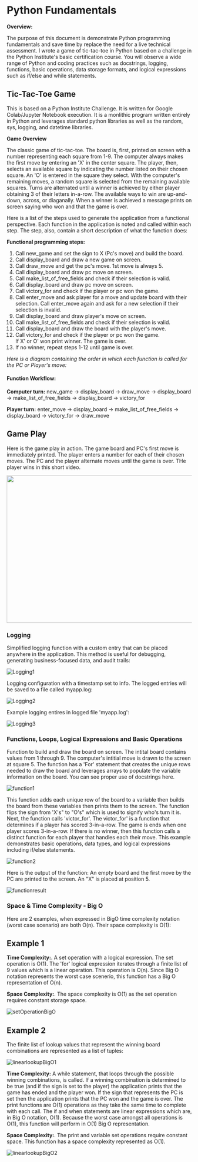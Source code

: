 # Python Fundamentals

**Overview:**

The purpose of this document is demonstrate Python programming fundamentals and save time by replace the need for a live technical assessment.  I wrote a game of tic-tac-toe in Python based on a challenge in the Python Institute's basic certification course.  You will observe a wide range of Python and coding practices such as docstrings, logging, functions, basic operations, data storage formats, and logical expressions such as if/else and while statements.

## Tic-Tac-Toe Game

This is based on a Python Institute Challenge. It is written for Google Colab/Jupyter Notebook execution.  It is a monlithic program written entirely in Python and leverages standard python libraries as well as the random, sys, logging, and datetime libraries.

**Game Overview**

The classic game of tic-tac-toe.  The board is, first, printed on screen with a number representing each square from 1-9. The computer always makes the first move by entering an 'X' in the center square.  The player, then, selects an available square by indicating the  number listed on their chosen square.  An 'O' is entered in the square they select.  With the computer's remaining moves, a random square is selected from the remaining available squares.  Turns are alternated until a winner is achieved by either player obtaining 3 of their letters in-a-row.  The available ways to win are up-and-down, across, or diaganally.  When a winner is achieved a message prints on screen saying who won and that the game is over.


Here is a list of the steps used to generate the application from a functional perspective.  Each function in the application is noted and called within each step.  The step, also, contain a short description of what the function does:

**Functional programming steps:**
1. Call new_game and set the sign to X (Pc's move) and build the board.
2. Call display_board and draw a new game on screen.
3. Call draw_move and get the pc's move.  1st move is always 5.
4. Call display_board and draw pc move on screen.
5. Call make_list_of_free_fields and check if their selection is valid.
6. Call display_board and draw pc move on screen.
7. Call victory_for and check if the player or pc won the game.
8. Call enter_move and ask player for a move and update board with their selection.
        Call enter_move again and ask for a new selection if their selection is invalid.
9. Call display_board and draw player's move on screen.
10. Call make_list_of_free_fields and check if their selection is valid. 
11. Call display_board and draw the board with the player's move.
12. Call victory_for and check if the player or pc won the game.  
        If X' or O' won print winner.  The game is over.
13. If no winner, repeat steps 1-12 until game is over.

*Here is a diagram containing the order in which each function is called for the PC or Player's move:*

#### **Function Workflow:**
**Computer turn:** new_game -> display_board ->  draw_move -> display_board -> make_list_of_free_fields -> display_board -> victory_for

**Player turn:** enter_move -> display_board -> make_list_of_free_fields -> display_board -> victory_for -> draw_move

## Game Play

Here is the game play in action.  The game board and PC's first move is immediately printed.  The player enters a number for each of their chosen moves.  The PC and the player alternate moves until the game is over.  THe player wins in this short video.

<img src="tictactoe.gif" height="400" width="1200">

### Logging

Simplified logging function with a custom entry that can be placed anywhere in the application.  This method is useful for debugging, generating business-focused data, and audit trails:

![Logging1](logging1.png)


Logging configuration with a timestamp set to info.  The logged entries will be saved to a file called myapp.log:

![Logging2](logging2.png)


Example logging entires in logged file 'myapp.log':

![Logging3](logging3.png)

### Functions, Loops, Logical Expressions and Basic Operations

Function to build and draw the board on screen.  The intital board contains values from 1 through 9.  The computer's intitial move is drawn to the screen at square 5.  The function has a 'For' statement that creates the unique rows needed to draw the board and leverages arrays to populate the variable information on the board.  You can see proper use of docstrings here.

![function1](function1.png)


This function adds each unique row of the board to a variable then builds the board from these variables then prints them to the screen.  The function flips the sign  from 'X's" to "O's" which is used to signify who's turn it is.  Next, the function calls 'victor_for'.  The victor_for' is a function that determines if a player has scored 3-in-a-row. The game is ends when one player scores 3-in-a-row.  If there is no winner, then this function calls a distinct function for each player that handles each their move.  This example demonstrates basic operations, data types, and logical expressions including if/else statements.

![function2](function2.png)


Here is the output of the function:  An empty board and the first move by the PC are printed to the screen.  An "X" is placed at position 5.

![functionresult](functionresult.png)

### Space & Time Complexity - Big O

Here are 2 examples, when expressed in BigO time complexity notation (worst case scenario) are both O(n).  Their space complexity is O(1):

## Example 1
**Time Complexity:**. A set operation with a logical expression.  The set operation is O(1). The 'for' logical expression iterates through a finite list of 9 values which is a linear operation.  This operation is O(n).  Since Big O notation represents the worst case scenerio, this function has a Big O representation of O(n). 

**Space Complexity:**. The space complexity is O(1) as the set operation requires constant storage space.

![setOperationBigO](setOperationBigO.png)


## Example 2
The finite list of lookup values that represent the winning board combinations are represented as a list of tuples:

![linearlookupBigO1](linearlookupBigO1.png)

**Time Complexity:**  A while statement, that loops through the possible winning combinations, is called. If a winning combination is determined to be true (and if the sign is set to the player) the application prints that the game has ended and the player won.  If the sign that represents the PC is set then the application prints that the PC won and the game is over.  The print functions are O(1) operations as they take the same time to complete with each call.  The if and when statements are linear expressions which are, in Big O notation, O(1).  Because the worst case amongst all operations is O(1), this function will perform in O(1) Big O representation.

**Space Complexity:**. The print and variable set operations require constant space.  This function has a space complexity represented as O(1).

![linearlookupBigO2](linearlookupBigO2.png)
